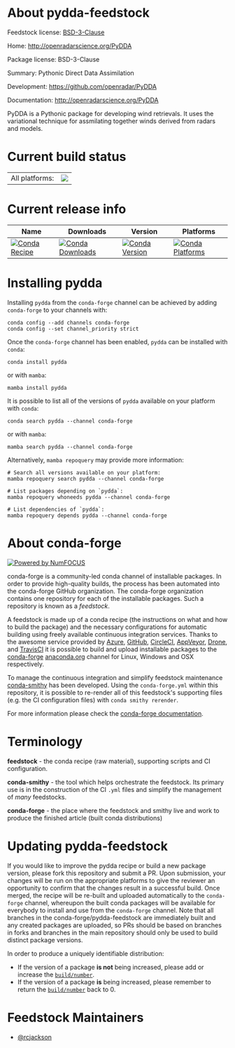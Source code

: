 About pydda-feedstock
=====================

Feedstock license: [BSD-3-Clause](https://github.com/conda-forge/pydda-feedstock/blob/main/LICENSE.txt)

Home: http://openradarscience.org/PyDDA

Package license: BSD-3-Clause

Summary: Pythonic Direct Data Assimilation

Development: https://github.com/openradar/PyDDA

Documentation: http://openradarscience.org/PyDDA

PyDDA is a Pythonic package for developing wind retrievals.
It uses the variational technique for assmilating together winds
derived from radars and models.


Current build status
====================


<table><tr><td>All platforms:</td>
    <td>
      <a href="https://dev.azure.com/conda-forge/feedstock-builds/_build/latest?definitionId=2518&branchName=main">
        <img src="https://dev.azure.com/conda-forge/feedstock-builds/_apis/build/status/pydda-feedstock?branchName=main">
      </a>
    </td>
  </tr>
</table>

Current release info
====================

| Name | Downloads | Version | Platforms |
| --- | --- | --- | --- |
| [![Conda Recipe](https://img.shields.io/badge/recipe-pydda-green.svg)](https://anaconda.org/conda-forge/pydda) | [![Conda Downloads](https://img.shields.io/conda/dn/conda-forge/pydda.svg)](https://anaconda.org/conda-forge/pydda) | [![Conda Version](https://img.shields.io/conda/vn/conda-forge/pydda.svg)](https://anaconda.org/conda-forge/pydda) | [![Conda Platforms](https://img.shields.io/conda/pn/conda-forge/pydda.svg)](https://anaconda.org/conda-forge/pydda) |

Installing pydda
================

Installing `pydda` from the `conda-forge` channel can be achieved by adding `conda-forge` to your channels with:

```
conda config --add channels conda-forge
conda config --set channel_priority strict
```

Once the `conda-forge` channel has been enabled, `pydda` can be installed with `conda`:

```
conda install pydda
```

or with `mamba`:

```
mamba install pydda
```

It is possible to list all of the versions of `pydda` available on your platform with `conda`:

```
conda search pydda --channel conda-forge
```

or with `mamba`:

```
mamba search pydda --channel conda-forge
```

Alternatively, `mamba repoquery` may provide more information:

```
# Search all versions available on your platform:
mamba repoquery search pydda --channel conda-forge

# List packages depending on `pydda`:
mamba repoquery whoneeds pydda --channel conda-forge

# List dependencies of `pydda`:
mamba repoquery depends pydda --channel conda-forge
```


About conda-forge
=================

[![Powered by
NumFOCUS](https://img.shields.io/badge/powered%20by-NumFOCUS-orange.svg?style=flat&colorA=E1523D&colorB=007D8A)](https://numfocus.org)

conda-forge is a community-led conda channel of installable packages.
In order to provide high-quality builds, the process has been automated into the
conda-forge GitHub organization. The conda-forge organization contains one repository
for each of the installable packages. Such a repository is known as a *feedstock*.

A feedstock is made up of a conda recipe (the instructions on what and how to build
the package) and the necessary configurations for automatic building using freely
available continuous integration services. Thanks to the awesome service provided by
[Azure](https://azure.microsoft.com/en-us/services/devops/), [GitHub](https://github.com/),
[CircleCI](https://circleci.com/), [AppVeyor](https://www.appveyor.com/),
[Drone](https://cloud.drone.io/welcome), and [TravisCI](https://travis-ci.com/)
it is possible to build and upload installable packages to the
[conda-forge](https://anaconda.org/conda-forge) [anaconda.org](https://anaconda.org/)
channel for Linux, Windows and OSX respectively.

To manage the continuous integration and simplify feedstock maintenance
[conda-smithy](https://github.com/conda-forge/conda-smithy) has been developed.
Using the ``conda-forge.yml`` within this repository, it is possible to re-render all of
this feedstock's supporting files (e.g. the CI configuration files) with ``conda smithy rerender``.

For more information please check the [conda-forge documentation](https://conda-forge.org/docs/).

Terminology
===========

**feedstock** - the conda recipe (raw material), supporting scripts and CI configuration.

**conda-smithy** - the tool which helps orchestrate the feedstock.
                   Its primary use is in the construction of the CI ``.yml`` files
                   and simplify the management of *many* feedstocks.

**conda-forge** - the place where the feedstock and smithy live and work to
                  produce the finished article (built conda distributions)


Updating pydda-feedstock
========================

If you would like to improve the pydda recipe or build a new
package version, please fork this repository and submit a PR. Upon submission,
your changes will be run on the appropriate platforms to give the reviewer an
opportunity to confirm that the changes result in a successful build. Once
merged, the recipe will be re-built and uploaded automatically to the
`conda-forge` channel, whereupon the built conda packages will be available for
everybody to install and use from the `conda-forge` channel.
Note that all branches in the conda-forge/pydda-feedstock are
immediately built and any created packages are uploaded, so PRs should be based
on branches in forks and branches in the main repository should only be used to
build distinct package versions.

In order to produce a uniquely identifiable distribution:
 * If the version of a package **is not** being increased, please add or increase
   the [``build/number``](https://docs.conda.io/projects/conda-build/en/latest/resources/define-metadata.html#build-number-and-string).
 * If the version of a package **is** being increased, please remember to return
   the [``build/number``](https://docs.conda.io/projects/conda-build/en/latest/resources/define-metadata.html#build-number-and-string)
   back to 0.

Feedstock Maintainers
=====================

* [@rcjackson](https://github.com/rcjackson/)

